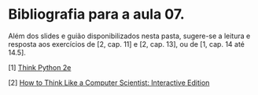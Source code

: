 # Bibliografia para a aula 07.

Além dos slides e guião disponibilizados nesta pasta,
sugere-se a leitura e resposta aos exercícios
de [2, cap. 11] e [2, cap. 13],
ou de [1, cap. 14 até 14.5].

[1] [Think Python 2e](http://greenteapress.com/wp/think-python-2e/)

[2] [How to Think Like a Computer Scientist: Interactive Edition](https://runestone.academy/runestone/static/thinkcspy/index.html)


